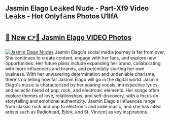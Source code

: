 ## Jasmin Elago Le𝚊ked N𝚞de - Part-Xf9 Video Le𝚊ks - Hot Onlyf𝚊ns Photos U1IfA

# <h2><a href="http://ab55457.deff.icu/?id=Jasmin+Elago">🔗 New 👉🔴 Jasmin Elago VIDEO Photos</a></h2>

[![Jasmin Elago N𝚞des](https://i.imgur.com/rIISA9y.gif)](http://ab55457.deff.icu/?id=Jasmin+Elago)
Jasmin Elago's social media journey is far from over. She continues to create content, engage with her fans, and explore new opportunities. Her future plans include expanding her brand, collaborating with more influencers and brands, and potentially starting her own business. With her unwavering determination and undeniable charisma, there's no telling how far Jasmin Elago will go in the digital world. Jasmin Elago's music is characterized by her soaring vocals, introspective lyrics, and eclectic blend of pop, rock, and electronic elements. Her songs often explore themes of love, relationships, and self-discovery, with a focus on storytelling and emotional authenticity. Jasmin Elago's influences range from classic rock and pop to electronic and indie music, and she has cited artists such as Radiohead, Björk, and St. Vincent as key inspirations.
